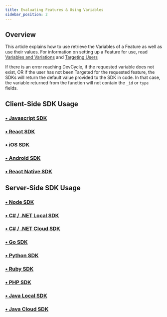 ```yaml
---
title: Evaluating Features & Using Variables
sidebar_position: 2
---
```


## Overview

This article explains how to use retrieve the Variables of a Feature as well as use their values. For information on setting up a Feature for use, read [Variables and Variations](/docs/home/feature-management/features-and-variables/creating-variables-and-variations) and [Targeting Users](/docs/home/feature-management/features-and-variables/targeting-users)

If there is an error reaching DevCycle, if the requested variable does not exist, OR if the user has not been Targeted for the requested feature, the SDKs will return the default value provided to the SDK in code. In that case, the variable returned from the function will not contain the `_id` or `type` fields.

## Client-Side SDK Usage

### [• Javascript SDK](/docs/sdk/client-side-sdks/javascript#getting-variable-values)

### [• React SDK](/docs/sdk/client-side-sdks/react#getting-a-variable)

### [• iOS SDK](/docs/sdk/client-side-sdks/ios#using-variable-values)

### [• Android SDK](/docs/sdk/client-side-sdks/android#using-variable-values)

### [• React Native SDK](/docs/sdk/client-side-sdks/react-native#getting-a-variable)

## Server-Side SDK Usage

### [• Node SDK](/docs/sdk/server-side-sdks/node#get-and-use-variable-by-key) 

### [• C# / .NET Local SDK](/docs/sdk/server-side-sdks/dotnet-local#get-and-use-variable-by-key) 

### [• C# / .NET Cloud SDK](/docs/sdk/server-side-sdks/dotnet-cloud#get-and-use-variable-by-key)

### [• Go SDK](/docs/sdk/server-side-sdks/go#get-and-use-variable-by-key)

### [• Python SDK](/docs/sdk/server-side-sdks/python#get-and-use-variable-by-key)

### [• Ruby SDK](/docs/sdk/server-side-sdks/ruby#get-and-use-variable-by-key)

### [• PHP SDK](/docs/sdk/server-side-sdks/php#get-and-use-variable-by-key)

### [• Java Local SDK](/docs/sdk/server-side-sdks/java-local#get-and-use-variable-by-key)

### [• Java Cloud SDK](/docs/sdk/server-side-sdks/java-cloud#get-and-use-variable-by-key)